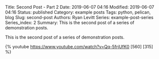 Title: Second Post - Part 2
Date: 2019-06-07 04:16
Modified: 2019-06-07 04:16
Status: published
Category: example posts
Tags: python, pelican, blog
Slug: second-post
Authors: Ryan Levitt
Series: example-post-series
Series_index: 2
Summary: This is the second post of a series of demonstration posts.

This is the second post of a series of demonstration posts.

{% youtube https://www.youtube.com/watch?v=Qq-5frjUfK0 [560] [315] %}
